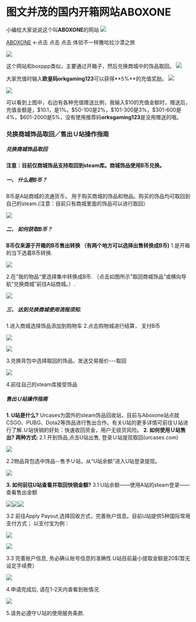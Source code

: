 # 图文并茂的国内开箱网站ABOXONE

小编给大家说说这个叫**ABOXONE**的网站 ![](https://www.dota2sites.com/media/images/blog/alzmm.gif)

[ABOXONE](https://www.dota2sites.com/redirect/148) ←点击 点击 点击 体验不一样撒哈拉沙漠之旅

![](https://www.dota2sites.com/media/images/blog/B4E3FDB0-2D40-463E-B9C9-317BC4F370FA.png)

这个网站和boxppp类似，主要通过开箱子，然后兑换商城中的饰品取回。 ![](https://www.dota2sites.com/media/images/blog/alcb.gif)

大家充值时输入**欧皇码orkgaming123**可以获得**5%**的充值奖励。 ![](https://www.dota2sites.com/media/images/blog/blmm.gif)

![](https://www.dota2sites.com/media/images/blog/0CA29088-A538-4196-8934-5A48A7431140.png)

可以看到上图中，右边有各种充值赠送比例，我输入\$10的充值金额时，赠送后，充值金额是，\$10.1，是1%。\$50-100是2%，\$101-300是3%，\$301-600是4%，\$601-2000是5%，没有使用推荐码**orksgaming123**是没用赠送的哦。

### 兑换商城饰品取回／售出Ｕ站操作指南

##### 兑换商城饰品取回
**注意：目前仅商城饰品支持取回到steam库。商城饰品使用B币兑换。**
##### 一、 什么是B币？
B币是A站商城的流通货币， 用于购买商城的饰品和物品。购买的饰品均可取回到自己的steam.(注意：目前只有商城里面的饰品可以进行取回）

![](https://www.dota2sites.com/media/images/blog/su_faq1.png)

##### 二、 如何获取B币？
**B币仅来源于开箱的B币售出转换 （有两个地方可以选择出售转换成B币)**
1.是开箱的当下选着B币转换.

![](https://www.dota2sites.com/media/images/blog/su_faq2.png)

2.在“我的物品“里选择集中转换成B币. （点击如图所示”取回商城饰品”或横向导航“兑换商城”前往A站商城。）.

![](https://www.dota2sites.com/media/images/blog/su_faq3.png)

##### 三、 达到兑换商城使用流程须知.
1.进入商城选择饰品添加到购物车
2.点击购物城进行结算， 支付B币

![](https://www.dota2sites.com/media/images/blog/su_faq4.png)

![](https://www.dota2sites.com/media/images/blog/su_faq5.png)

3.兑换背包中选择取回的饰品，发送交易报价---取回

![](https://www.dota2sites.com/media/images/blog/su_faq7.png)

4.前往自己的steam库接受饰品

##### 售出Ｕ站操作指南
**1. U站是什么?**
Urcases为国外的steam饰品回收站，目前与Aboxone站点就CSGO、PUBG、Dota2等饰品进行售出合作。有关U站的更多详情可前往Ｕ站进行了解.Ｕ站快销的好处：快速收回资金，用户无锁货风险。
**2. 如何使用Ｕ站售出? 两种方式:**
2.1 开到饰品,点击U站出售, 登录Ｕ站提现取回(urcases.com)

![](https://www.dota2sites.com/media/images/blog/su_faq8.png)

2.2物品背包选中饰品--售予Ｕ站，从“U站余额”进入U站登录提现。

![](https://www.dota2sites.com/media/images/blog/su_faq9.png)

**3. 如何前往U站查看并取回快销金额?**
3.1 U站余额——使用A站的steam登录——查看售出金额

![](https://www.dota2sites.com/media/images/blog/step4-C.png)![](https://www.dota2sites.com/media/images/blog/step5-C.png)![](https://www.dota2sites.com/media/images/blog/step6-C.png)

3.2 前往Apply Payout,选择回收方式，完善账户信息。目前U站提供5种国际常用支付方式；
以支付宝为例：

![](https://www.dota2sites.com/media/images/blog/step7-C.png)

![](https://www.dota2sites.com/media/images/blog/step8-C.png)

3.3 完善账户信息, 务必确认账号信息的准确性.U站目前最小提取金额是20$(暂无设定手续费）

![](https://www.dota2sites.com/media/images/blog/step9-C.png)

4.申请完成后, 请在1-2天内查看到账情况.

![](https://www.dota2sites.com/media/images/blog/step10-C.png)

5.请务必遵守Ｕ站的使用服务条款.

